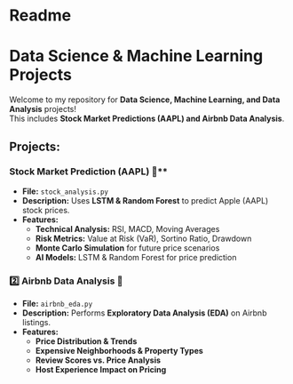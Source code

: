 # Readme
# Data Science & Machine Learning Projects 

Welcome to my repository for **Data Science, Machine Learning, and Data Analysis** projects!  
This includes **Stock Market Predictions (AAPL) and Airbnb Data Analysis**.

##  Projects:
### Stock Market Prediction (AAPL) 🏦**
- **File:** `stock_analysis.py`
- **Description:** Uses **LSTM & Random Forest** to predict Apple (AAPL) stock prices.
- **Features:**
  -  **Technical Analysis:** RSI, MACD, Moving Averages
  -  **Risk Metrics:** Value at Risk (VaR), Sortino Ratio, Drawdown
  -  **Monte Carlo Simulation** for future price scenarios
  -  **AI Models:** LSTM & Random Forest for price prediction

### **2️⃣ Airbnb Data Analysis 🏡**
- **File:** `airbnb_eda.py`
- **Description:** Performs **Exploratory Data Analysis (EDA)** on Airbnb listings.
- **Features:**
  -  **Price Distribution & Trends**
  -  **Expensive Neighborhoods & Property Types**
  -  **Review Scores vs. Price Analysis**
  -  **Host Experience Impact on Pricing**



